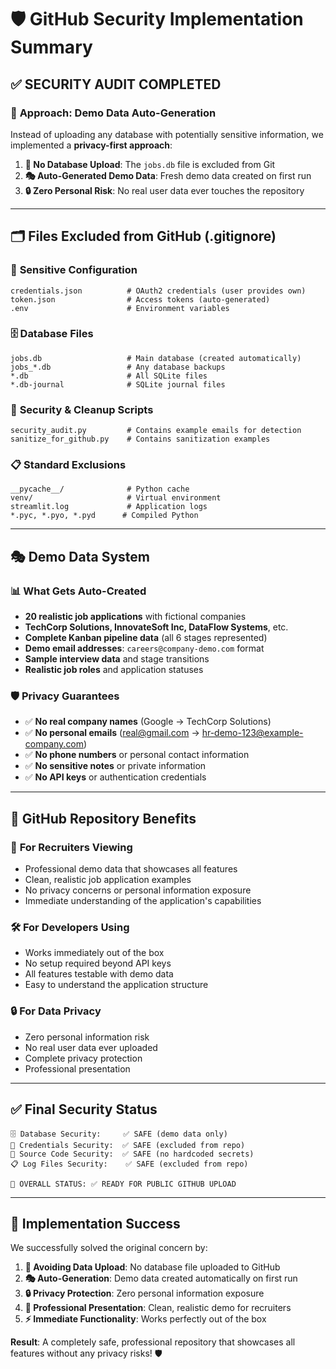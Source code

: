 # 🛡️ GitHub Security Implementation Summary

## ✅ **SECURITY AUDIT COMPLETED**

### 🎯 **Approach: Demo Data Auto-Generation**

Instead of uploading any database with potentially sensitive information, we implemented a **privacy-first approach**:

1. **🚫 No Database Upload**: The `jobs.db` file is excluded from Git
2. **🎭 Auto-Generated Demo Data**: Fresh demo data created on first run
3. **🔒 Zero Personal Risk**: No real user data ever touches the repository

---

## 🗂️ **Files Excluded from GitHub (.gitignore)**

### 🔐 **Sensitive Configuration**
```
credentials.json          # OAuth2 credentials (user provides own)
token.json                # Access tokens (auto-generated)
.env                      # Environment variables
```

### 🗄️ **Database Files**
```
jobs.db                   # Main database (created automatically)
jobs_*.db                 # Any database backups
*.db                      # All SQLite files
*.db-journal              # SQLite journal files
```

### 🧹 **Security & Cleanup Scripts**
```
security_audit.py         # Contains example emails for detection
sanitize_for_github.py    # Contains sanitization examples
```

### 📋 **Standard Exclusions**
```
__pycache__/              # Python cache
venv/                     # Virtual environment
streamlit.log             # Application logs
*.pyc, *.pyo, *.pyd      # Compiled Python
```

---

## 🎭 **Demo Data System**

### 📊 **What Gets Auto-Created**
- **20 realistic job applications** with fictional companies
- **TechCorp Solutions, InnovateSoft Inc, DataFlow Systems**, etc.
- **Complete Kanban pipeline data** (all 6 stages represented)
- **Demo email addresses**: `careers@company-demo.com` format
- **Sample interview data** and stage transitions
- **Realistic job roles** and application statuses

### 🛡️ **Privacy Guarantees**
- ✅ **No real company names** (Google → TechCorp Solutions)
- ✅ **No personal emails** (real@gmail.com → hr-demo-123@example-company.com)
- ✅ **No phone numbers** or personal contact information
- ✅ **No sensitive notes** or private information
- ✅ **No API keys** or authentication credentials

---

## 🚀 **GitHub Repository Benefits**

### 👀 **For Recruiters Viewing**
- Professional demo data that showcases all features
- Clean, realistic job application examples
- No privacy concerns or personal information exposure
- Immediate understanding of the application's capabilities

### 🛠️ **For Developers Using**
- Works immediately out of the box
- No setup required beyond API keys
- All features testable with demo data
- Easy to understand the application structure

### 🔒 **For Data Privacy**
- Zero personal information risk
- No real user data ever uploaded
- Complete privacy protection
- Professional presentation

---

## ✅ **Final Security Status**

```
🗄️ Database Security:     ✅ SAFE (demo data only)
🔐 Credentials Security:  ✅ SAFE (excluded from repo)
📝 Source Code Security:  ✅ SAFE (no hardcoded secrets)
📋 Log Files Security:    ✅ SAFE (excluded from repo)

🎯 OVERALL STATUS: ✅ READY FOR PUBLIC GITHUB UPLOAD
```

---

## 🎉 **Implementation Success**

We successfully solved the original concern by:

1. **🚫 Avoiding Data Upload**: No database file uploaded to GitHub
2. **🎭 Auto-Generation**: Demo data created automatically on first run
3. **🔒 Privacy Protection**: Zero personal information exposure
4. **🚀 Professional Presentation**: Clean, realistic demo for recruiters
5. **⚡ Immediate Functionality**: Works perfectly out of the box

**Result**: A completely safe, professional repository that showcases all features without any privacy risks! 🛡️